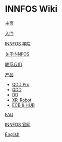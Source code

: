 # INNFOS Wiki

[主页](index.md)

[入门](index.html#!index.md#入门)

[INNFOS 学院](gimmicks1.md)

[关于INNFOS](#!pages/about.md)

[联系我们](index.html#!pages/about.md#联系方式)

[产品]()

  * [QDD Pro](index.html#!index.md#产品系列)
  * [QDD](index.html#!index.md#产品系列)
  * [DD](index.html#!index.md#产品系列)
  * [XR-Robot](index.html#!index.md#XR-Robot)
  * [ECB & HUB](index.html#!index.md#ECB_&_HUB)

[FAQ](#!pages/question.md)

[INNFOS 官网](http://innfos.com/pc/home)

[English](http://wiki.innfos.com/wiki/en/index.html#!index.md)



<!-- counter pixel for counting visitors -->
<!-- <img src="http://stats.markdown.io/mdwiki_info.gif" style="display:none;"/> -->

<script type="text/javascript">

  var _gaq = _gaq || [];
  _gaq.push(['_setAccount', 'UA-44627253-1']);
  _gaq.push(['_trackPageview']);


</script>
